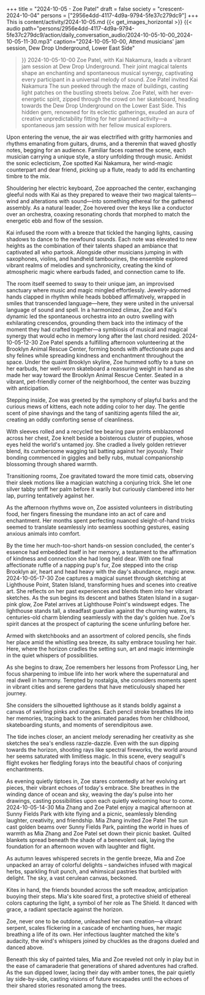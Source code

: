 +++
title = "2024-10-05 - Zoe Patel"
draft = false
society = "crescent-2024-10-04"
persons = ["2956e4dd-4117-4d9a-9794-5fe37c279dc9"]
+++
This is content/activity/2024-10-05.md
{{< get_images_horizontal >}}
{{< audio
    path="persons/2956e4dd-4117-4d9a-9794-5fe37c279dc9/action/daily_conversation_audio/2024-10-05-10-00_2024-10-05-11-30.mp3" 
    caption="2024-10-05-10-00, Attend musicians' jam session, Dew Drop Underground, Lower East Side"
>}}
2024-10-05-10-00
Zoe Patel, with Kai Nakamura, leads a vibrant jam session at Dew Drop Underground. Their joint magical talents shape an enchanting and spontaneous musical synergy, captivating every participant in a universal melody of sound.
Zoe Patel invited Kai Nakamura
The sun peeked through the maze of buildings, casting light patches on the bustling streets below. Zoe Patel, with her ever-energetic spirit, zipped through the crowd on her skateboard, heading towards the Dew Drop Underground on the Lower East Side. This hidden gem, renowned for its eclectic gatherings, exuded an aura of creative unpredictability fitting for her planned activity—a spontaneous jam session with her fellow musical explorers. 

Upon entering the venue, the air was electrified with gritty harmonies and rhythms emanating from guitars, drums, and a theremin that waved ghostly notes, begging for an audience. Familiar faces roamed the scene, each musician carrying a unique style, a story unfolding through music. Amidst the sonic eclecticism, Zoe spotted Kai Nakamura, her wind-magic counterpart and dear friend, picking up a flute, ready to add its enchanting timbre to the mix.

Shouldering her electric keyboard, Zoe approached the center, exchanging gleeful nods with Kai as they prepared to weave their two magical talents—wind and alterations with sound—into something ethereal for the gathered assembly. As a natural leader, Zoe hovered over the keys like a conductor over an orchestra, coaxing resonating chords that morphed to match the energetic ebb and flow of the session.

Kai infused the room with a breeze that tickled the hanging lights, causing shadows to dance to the newfound sounds. Each note was elevated to new heights as the combination of their talents shaped an ambiance that captivated all who partook. Alongside other musicians jumping in with saxophones, violins, and handheld tambourines, the ensemble explored vibrant realms of melodies and synchronicity, creating the kind of atmospheric magic where earbuds faded, and connection came to life.

The room itself seemed to sway to their unique jam, an improvised sanctuary where music and magic mingled effortlessly. Jewelry-adorned hands clapped in rhythm while heads bobbed affirmatively, wrapped in smiles that transcended language—here, they were united in the universal language of sound and spell. In a harmonized climax, Zoe and Kai's dynamic led the spontaneous orchestra into an outro swelling with exhilarating crescendos, grounding them back into the intimacy of the moment they had crafted together—a symbiosis of musical and magical synergy that would echo in memory long after the last chord resided.
2024-10-05-12-30
Zoe Patel spends a fulfilling afternoon volunteering at the Brooklyn Animal Rescue Center, forming bonds with affectionate pups and shy felines while spreading kindness and enchantment throughout the space.
Under the quaint Brooklyn skyline, Zoe hummed softly to a tune on her earbuds, her well-worn skateboard a reassuring weight in hand as she made her way toward the Brooklyn Animal Rescue Center. Seated in a vibrant, pet-friendly corner of the neighborhood, the center was buzzing with anticipation.

Stepping inside, Zoe was greeted by the symphony of playful barks and the curious mews of kittens, each note adding color to her day. The gentle scent of pine shavings and the tang of sanitizing agents filled the air, creating an oddly comforting sense of cleanliness.

With sleeves rolled and a recycled tee bearing paw prints emblazoned across her chest, Zoe knelt beside a boisterous cluster of puppies, whose eyes held the world's untamed joy. She cradled a lively golden retriever blend, its cumbersome wagging tail batting against her joyously. Their bonding commenced in giggles and belly rubs, mutual companionship blossoming through shared warmth.

Transitioning rooms, Zoe gravitated toward the more timid cats, observing their sleek motions like a magician watching a conjuring trick. She let one silver tabby sniff her palm before it warily but curiously clambered into her lap, purring tentatively against her.

As the afternoon rhythms wove on, Zoe assisted volunteers in distributing food, her fingers finessing the mundane into an act of care and enchantment. Her months spent perfecting nuanced sleight-of-hand tricks seemed to translate seamlessly into seamless soothing gestures, easing anxious animals into comfort.

By the time her much-too-short hands-on session concluded, the center's essence had embedded itself in her memory, a testament to the affirmation of kindness and connection she had long held dear. With one final affectionate ruffle of a napping pup's fur, Zoe stepped into the crisp Brooklyn air, heart and head heavy with the day's abundance, magic anew.
2024-10-05-17-30
Zoe captures a magical sunset through sketching at Lighthouse Point, Staten Island, transforming hues and scenes into creative art. She reflects on her past experiences and blends them into her vibrant sketches.
As the sun begins its descent and bathes Staten Island in a sugar-pink glow, Zoe Patel arrives at Lighthouse Point's windswept edges. The lighthouse stands tall, a steadfast guardian against the churning waters, its centuries-old charm blending seamlessly with the day's golden hue. Zoe's spirit dances at the prospect of capturing the scene unfurling before her.

Armed with sketchbooks and an assortment of colored pencils, she finds her place amid the whistling sea breeze, its salty embrace tousling her hair. Here, where the horizon cradles the setting sun, art and magic intermingle in the quiet whispers of possibilities.

As she begins to draw, Zoe remembers her lessons from Professor Ling, her focus sharpening to imbue life into her work where the supernatural and real dwell in harmony. Tempted by nostalgia, she considers moments spent in vibrant cities and serene gardens that have meticulously shaped her journey.

She considers the silhouetted lighthouse as it stands boldly against a canvas of swirling pinks and oranges. Each pencil stroke breathes life into her memories, tracing back to the animated parades from her childhood, skateboarding stunts, and moments of serendipitous awe.

The tide inches closer, an ancient melody serenading her creativity as she sketches the sea's endless razzle-dazzle. Even with the sun dipping towards the horizon, shooting rays like spectral fireworks, the world around her seems saturated with limitless magic. In this scene, every seagull's flight evokes her fledgling forays into the beautiful chaos of conjuring enchantments.

As evening quietly tiptoes in, Zoe stares contentedly at her evolving art pieces, their vibrant echoes of today's embrace. She breathes in the winding dance of ocean and sky, weaving the day's pulse into her drawings, casting possibilities upon each quietly welcoming hour to come.
2024-10-05-14-30
Mia Zhang and Zoe Patel enjoy a magical afternoon at Sunny Fields Park with kite flying and a picnic, seamlessly blending laughter, creativity, and friendship.
Mia Zhang invited Zoe Patel
The sun cast golden beams over Sunny Fields Park, painting the world in hues of warmth as Mia Zhang and Zoe Patel set down their picnic basket. Quilted blankets spread beneath the shade of a benevolent oak, laying the foundation for an afternoon woven with laughter and flight.

As autumn leaves whispered secrets in the gentle breeze, Mia and Zoe unpacked an array of colorful delights – sandwiches infused with magical herbs, sparkling fruit punch, and whimsical pastries that burbled with delight. The sky, a vast cerulean canvas, beckoned.

Kites in hand, the friends bounded across the soft meadow, anticipation buoying their steps. Mia's kite soared first, a protective shield of ethereal colors capturing the light, a symbol of her role as The Shield. It danced with grace, a radiant spectacle against the horizon.

Zoe, never one to be outdone, unleashed her own creation—a vibrant serpent, scales flickering in a cascade of enchanting hues, her magic breathing a life of its own. Her infectious laughter matched the kite's audacity, the wind's whispers joined by chuckles as the dragons dueled and danced above.

Beneath this sky of painted tales, Mia and Zoe reveled not only in play but in the ease of camaraderie that generations of shared adventures had crafted. As the sun dipped lower, lacing their day with amber tones, the pair quietly lay side-by-side, casting visions of future escapades until the echoes of their shared stories resonated among the trees.

